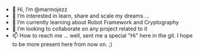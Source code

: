 - 👋 Hi, I’m @marmojezz
- 👀 I’m interested in learn, share and scale my dreams ...
- 🌱 I’m currently learning about Robot Framework and Cryptography
- 💞️ I’m looking to collaborate on any project related to it
- 📫 How to reach me ... well, sent me a special "Hi" here in the git. I hope to be more present here from now on. ;) 

<!---
marmojezz/marmojezz is a ✨ special ✨ repository because its `README.md` (this file) appears on your GitHub profile.
You can click the Preview link to take a look at your changes.
--->
